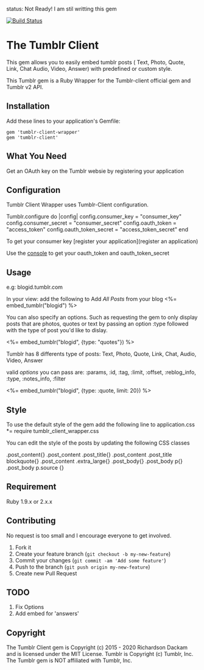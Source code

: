 status: Not Ready! I am stil writting this gem

[![Build Status](https://travis-ci.org/richardsondx/tumblr_client_wrapper.svg?branch=master)](https://travis-ci.org/richardsondx/tumblr_client_wrapper) 

# The Tumblr Client

This gem allows you to easily embed tumblr posts ( Text, Photo, Quote, Link, Chat Audio, Video, Answer) with predefined or custom style.

This Tumblr gem is a Ruby Wrapper for the Tumblr-client official gem and Tumblr v2 API. 

## Installation

Add these lines to your application's Gemfile:

    gem 'tumblr-client-wrapper'
    gem 'tumblr-client'


## What You Need

Get an OAuth key on the Tumblr websie by registering your  application

## Configuration

Tumblr Client Wrapper uses Tumblr-Client configuration.

Tumblr.configure do |config|
  config.consumer_key = "consumer_key"
  config.consumer_secret = "consumer_secret"
  config.oauth_token = "access_token"
  config.oauth_token_secret = "access_token_secret"
end

To get your consumer key [register your application](register an application)

Use the [console](https://api.tumblr.com/console) to get your oauth_token and oauth_token_secret


## Usage

e.g: blogid.tumblr.com

In your view: add the following to Add *All Posts* from your blog
<%= embed_tumblr("blogid") %>

You can also specify an options. Such as requesting the gem to only display posts that are photos, quotes or text
by passing an option :type followed with the type of post you'd like to dislay.

<%= embed_tumblr("blogid", {type: "quotes"})  %>

Tumblr has 8 differents type of posts: Text, Photo, Quote, Link, Chat, Audio, Video, Answer

valid *options* you can pass are:
		  :params,
          :id,
          :tag,
          :limit,
          :offset,
          :reblog_info,
          :type,
          :notes_info,
          :filter

<%= embed_tumblr("blogid", {type: :quote, limit: 20})  %>

## Style

To use the default style of the gem add the following line to application.css
    *= require tumblr_client_wrapper.css

You can edit the style of the posts by updating the following CSS classes

.post_content{}
.post_content .post_title{}
.post_content .post_title blockquote{}
.post_content .extra_large{}
.post_body{}
.post_body p{}
.post_body p.source {}

## Requirement

Ruby 1.9.x or 2.x.x

## Contributing

No request is too small and I encourage everyone to get involved.

1. Fork it
2. Create your feature branch (`git checkout -b my-new-feature`)
3. Commit your changes (`git commit -am 'Add some feature'`)
4. Push to the branch (`git push origin my-new-feature`)
5. Create new Pull Request

## TODO

1. Fix Options
2. Add embed for 'answers'

## Copyright

The Tumblr Client gem is Copyright (c) 2015 - 2020 Richardson Dackam and is licensed under the MIT License.
Tumblr is Copyright (c) Tumblr, Inc. The Tumblr gem is NOT affiliated with Tumblr, Inc.